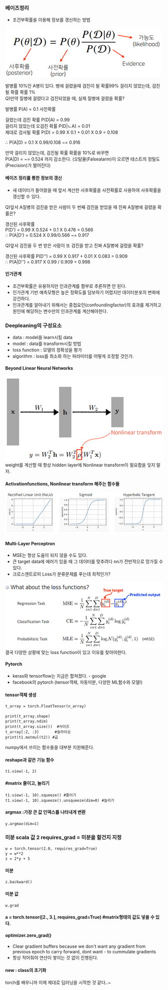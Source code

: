 ### 베이즈정리
- 조건부확률을 이용해 정보를 갱신하는 방법
<img src=image/bayes.PNG>

발병률 10%인 A병이 있다.
병에 걸렸을때 검진이 될 확률99% 
걸리지 않았는데, 검진될 확률 확률 1% <br/>
Q)만약 질병에 걸렸다고 검진되었을 때, 실제 질병에 걸렸을 확률?

발병률 P(A) = 0.1 사전확률

걸렸는데 검진 확률 P(D|A) = 0.99 <br/>
걸리지 않았는데 오검진 확률 P(D|ㄴA) = 0.01<br/>
제대로 검사될 확률 P(D) = 0.99 X 0.1 + 0.01 X 0.9 = 0.108<br/>

∴ P(A|D) = 0.1 X 0.99/0.108 ~= 0.916<br/>

만약 걸리지 않았는데, 검진될 확률 확률을 10%로 바꾸면<br/>
P(A|D) =  ~= 0.524 까지 감소한다. (오탐율(Falsealarm)이 오르면 테스트의 정밀도(Precision)가 떨어진다)<br/>

#### 베이즈 정리를 통한 정보의 갱신
- 새 데이터가 들어왔을 때 앞서 계산한 사후확률을 사전확률로 사용하여 사후확률을 갱신할 수 있다.

Q)앞서 A질병의 검진을 받은 사람이 두 번째 검진을 받았을 때 진짜 A질병에 걸렸을 확률은?

갱신된 사후확률<br/>
P(D') = 0.99 X 0.524 + 0.1 X 0.476 = 0.566<br/>
∴ P(A|D') = 0.524 X 0.99/0.566 ~= 0.917

Q)앞서 검진을 두 번 받은 사람이 또 검진을 받고 진짜 A질병에 걸렸을 확률?

갱신된 사후확률 P(D'') = 0.99 X 0.917 + 0.01 X 0.083 =  0.909<br/>
∴ P(A|D'') = 0.917 X 0.99 / 0.909 = 0.998

#### 인가관계
- 조건부확률은 유용하지만 인과관계를 함부로 추론하면 안 된다.
- 인가관계 기반 예측모형은 높은 정확도를 담보하기 어렵지만 데이터분포의 변화에 강건하다.
- 인과관계를 알아내기 위해서는 중첩요인(confoundingfactor)의 효과를 제거하고 원인에 해당하는 변수만의 인과관계를 계산해야한다.

### Deepleaning의 구성요소
- data : model을 learn시킬 data
- model : data를 transform시킬 방법
- loss function : 모델의 정확성을 평가
- algorithm : loss를 최소화 하는 파라미터를 어떻게 조정할 것인가.

#### Beyond Linear Neural Networks
<img src=image/nonlinear.PNG>
weight를 계산할 때 항상 hidden layer에 Nonlinear transform이 필요함을 잊지 말자.<br/>

#### Activationfunctions,  Nonlinear transform 해주는 함수들
<img src=image/nonf.PNG>

#### Multi-Layer Perceptron
- MSE는 항상 도움이 되지 않을 수도 있다. 
- 큰 target data에 에러가 있을 때 그 데이터를 맞추려다 nn가 전반적으로 망가질 수 있다.
- 크로스엔트로피 Loss가 분류문제를 푸는데 최적인가?
<img src=image/loss.PNG>
결국 다양한 상황에 맞는 loss function이 있고 이유를 찾아야한다.

#### Pytorch
- keras와 tensorflow는 지금은 합쳐졌다. - google
- facebook의 pytorch (tensor객체, 자동미분, 다양한 ML함수와 모델!)

#### tensor객체 생성
    t_array = torch.FloatTensor(n_array)

    print(t_array.shape)
    print(t_array.ndim)   
    print(t_array.size())  #사이즈
    t_array[:2, :3]       #슬라이싱
    print(t1.matmul(t2)) #곱
numpy에서 쓰이는 함수들을 대부분 지원해준다.

#### reshape과 같은 기능 함수
    t1.view(-1, 2)

#### #matrix 줄이고, 늘리기
    t1.view(-1, 10).squeeze() #줄이기
    t1.view(-1, 10).squeeze().unsqueeze(dim=0) #늘리기
    
#### argmax :가장 큰 값 인덱스를 나타내게 변환
    y.argmax(dim=1)

### 미분  scala 값 2 requires_grad = 미분을 할건지 지정
    w = torch.tensor(2.0, requires_grad=True) 
    y = w**2
    z = 2*y + 5

#### 미분
    z.backward()

#### 미분 값
    w.grad

#### a = torch.tensor([2., 3.], requires_grad=True) #matrix형태의 값도 넣을 수 있다.

#### optimizer.zero_grad()
- Clear gradient buffers because we don't want any gradient from previous epoch to carry forward, dont want - to cummulate gradients
- 항상 적어줘야 연산이 쌓이는 것 없이 진행된다.

#### __new__  : class의 초기화

torch를 배우니까 이제 제대로 딥러닝을 시작한 것 같다..~
